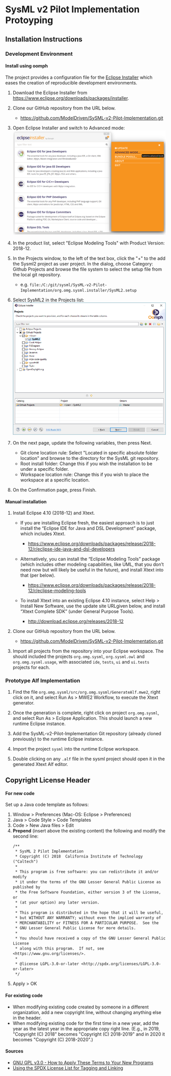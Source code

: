 # SysML v2 Pilot Implementation Protoyping

## Installation Instructions

### Development Environment

#### Install using oomph

The project provides a configuration file for the [Eclipse Installer](https://wiki.eclipse.org/Eclipse_Installer) which eases the creation of reproducible development environments. 

1. Download the Eclipse Installer from https://www.eclipse.org/downloads/packages/installer.

2. Clone our GitHub repository from the URL below.
   * https://github.com/ModelDriven/SySML-v2-Pilot-Implementation.git
   
3. Open Eclipse Installer and switch to Advanced mode:
![switch to advanced mode](installer-advanced.png)

4. In the product list, select "Eclipse Modeling Tools" with Product Version: 2018-12.

5. In the Projects window, to the left of the text box, click the "+" to the add the Sysml2 project as user project. In the dialog, choose Category: Github Projects and browse the file system to select the setup file from the local git repository.
   * e.g. `file:/C:/git/sysml/SysML-v2-Pilot-Implementation/org.omg.sysml.installer/SysML2.setup`

6. Select SysML2 in the Projects list:
![oomph projects](oomph-projects.png)

7. On the next page, update the following variables, then press Next.
   * Git clone location rule: Select "Located in specific absolute folder location" and browse to the directory for the SysML git repository.
   * Root install folder: Change this if you wish the installation to be under a specific folder.
   * Workspace location rule: Change this if you wish to place the workspace at a specific location.
   
8. On the Confirmation page, press Finish. 

#### Manual installation

1. Install Eclipse 4.10 (2018-12) and Xtext.
   * If you are installing Eclipse fresh, the easiest approach is to just install the “Eclipse IDE for Java and DSL Development” package, which includes Xtext.
      * https://www.eclipse.org/downloads/packages/release/2018-12/r/eclipse-ide-java-and-dsl-developers
      
   * Alternatively, you can install the “Eclipse Modeling Tools” package (which includes other modeling capabilities, like UML, that you don’t need now but will likely be useful in the future), and install Xtext into that (per below).
      * https://www.eclipse.org/downloads/packages/release/2018-12/r/eclipse-modeling-tools
      
   * To install Xtext into an existing Eclipse 4.10 instance, select Help > Install New Software, use the update site URLgiven below, and install “Xtext Complete SDK” (under General Purpose Tools).
      * http://download.eclipse.org/releases/2018-12

2. Clone our GitHub repository from the URL below.
   * https://github.com/ModelDriven/SySML-v2-Pilot-Implementation.git

3. Import all projects from the repository into your Eclipse workspace. The should included the projects `org.omg.sysml`, `org.sysml.owl` 
and `org.omg.sysml.usage`, with associated `ide`, `tests`, `ui` and `ui.tests` projects for each.

### Prototype Alf Implementation

1. Find the file `org.omg.sysml/src/org.omg.sysml/GenerateAlf.mwe2`, right click on it, and select Run As > MWE2 Workflow, to execute the Xtext generator.

2. Once the generation is complete, right click on project `org.omg.sysml`, and select Run As > Eclipse Application. This should launch a new runtime Eclipse instance.

3. Add the SysML-v2-Pilot-Implementation Git repository (already cloned previously) to the runtime Eclipse instance.

4. Import the project `sysml` into the runtime Eclipse workspace.

5. Double clicking on any `.alf` file in the sysml project should open it in the generated Xtext Alf editor.
 
## Copyright License Header

#### For new code
Set up a Java code template as follows:
1. Window > Preferences (Mac-OS: Eclipse > Preferences)
2. Java > Code Style > Code Templates
3. Code > New Java files > Edit
4. **Prepend** (insert above the existing content) the following and modify the second line:
    ```
    /**
     * SysML 2 Pilot Implementation
     * Copyright (C) 2018  California Institute of Technology ("Caltech")
     *
     * This program is free software: you can redistribute it and/or modify
     * it under the terms of the GNU Lesser General Public License as published by
     * the Free Software Foundation, either version 3 of the License, or
     * (at your option) any later version.
     *
     * This program is distributed in the hope that it will be useful,
     * but WITHOUT ANY WARRANTY; without even the implied warranty of
     * MERCHANTABILITY or FITNESS FOR A PARTICULAR PURPOSE.  See the
     * GNU Lesser General Public License for more details.
     *
     * You should have received a copy of the GNU Lesser General Public License
     * along with this program.  If not, see <https://www.gnu.org/licenses/>.
     *
     * @license LGPL-3.0-or-later <http://spdx.org/licenses/LGPL-3.0-or-later>
     */
    ```
5. Apply > OK

#### For existing code
* When modifying existing code created by someone in a different organization, add a new copyright line, without changing anything else in the header.
* When modifying existing code for the first time in a new year, add the year as the latest year in the appropriate copy right line. (E.g., in 2019, "Copyright (C) 2018" becomes "Copyright (C) 2018-2019" and in 2020 it becomes "Copyright (C) 2018-2020".)

#### Sources
* [GNU GPL v3.0 - How to Apply These Terms to Your New Programs](https://www.gnu.org/licenses/gpl-3.0.en.html)
* [Using the SPDX License List for Tagging and Linking](https://hakre.wordpress.com/2012/07/25/using-the-spdx-license-list-for-tagging-and-linking/)
